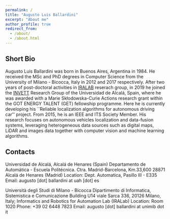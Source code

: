 ```yaml
---
permalink: /
title: "Augusto Luis Ballardini"
excerpt: "About me"
author_profile: true
redirect_from: 
  - /about/
  - /about.html
---
```


Short Bio
------

Augusto Luis Ballardini was born in Buenos Aires, Argentina in 1984. He received the MSc and PhD degrees in Computer Science from the University of Milano - Bicocca, Italy in 2012 and 2017 respectively. After two years of post-doctoral activities in [IRALAB](http://www.ira.disco.unimib.it "IRALAB") reserach group, in 2019 he joined the [INVETT](http://invett.es "INVETT") Research Group of the Universidad de Alcalá, Spain, where he was awarded with a Marie Skłodowska-Curie Actions research grant within the GOT ENERGY TALENT (GET) fellowship programme. Here he is currently developing his ``Reliable localization algorithms for autonomous driving car'' project. From 2015, he is an IEEE and ITS Society Member. His research focuses on autonomous vehicles localization and data-fusion systems, leveraging heterogeneous data sources such as digital maps, LiDAR and images data together with computer vision and machine learning algorithms.

Contacts
------

Universidad de Alcalá, Alcalá de Henares (Spain) Departamento de Automática - Escuela Politécnica. Ctra. Madrid-Barcelona, Km.33,600 28871 Alcalá de Henares (Madrid) Location: Dept. Automatica, Pasillo III - E335 Email: augusto [dot] ballardini at uah [dot] es

Università degli Studi di Milano - Bicocca Dipartimento di Informatica, Sistemistica e Comunicazione Building U14 viale Sarca 336, 20126 Milano, Italy; Informatics and Robotics for Automation Lab (IRALab) Location: Room 1020 Phone: +39 02 6448 7823 Email: augusto [dot] ballardini at unimib dot it
